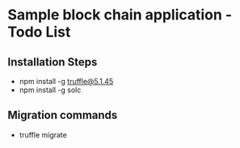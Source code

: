 #  Sample block chain application - Todo List


## Installation Steps
- npm install -g truffle@5.1.45
- npm install -g solc


## Migration commands
- truffle migrate



